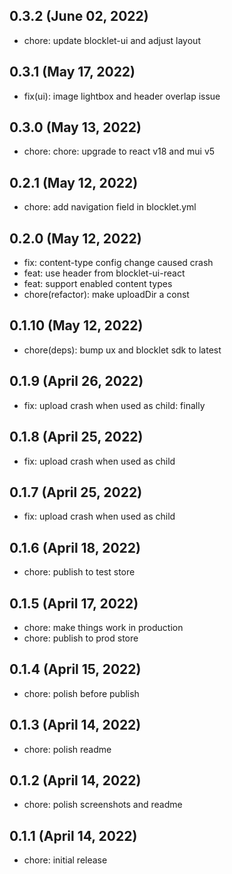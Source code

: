 ## 0.3.2 (June 02, 2022)

- chore: update blocklet-ui and adjust layout

## 0.3.1 (May 17, 2022)

- fix(ui): image lightbox and header overlap issue

## 0.3.0 (May 13, 2022)

- chore: chore: upgrade to react v18 and mui v5

## 0.2.1 (May 12, 2022)

- chore: add navigation field in blocklet.yml

## 0.2.0 (May 12, 2022)

- fix: content-type config change caused crash
- feat: use header from blocklet-ui-react
- feat: support enabled content types
- chore(refactor): make uploadDir a const

## 0.1.10 (May 12, 2022)

- chore(deps): bump ux and blocklet sdk to latest

## 0.1.9 (April 26, 2022)

- fix: upload crash when used as child: finally

## 0.1.8 (April 25, 2022)

- fix: upload crash when used as child

## 0.1.7 (April 25, 2022)

- fix: upload crash when used as child

## 0.1.6 (April 18, 2022)

- chore: publish to test store

## 0.1.5 (April 17, 2022)

- chore: make things work in production
- chore: publish to prod store

## 0.1.4 (April 15, 2022)

- chore: polish before publish

## 0.1.3 (April 14, 2022)

- chore: polish readme

## 0.1.2 (April 14, 2022)

- chore: polish screenshots and readme

## 0.1.1 (April 14, 2022)

- chore: initial release
